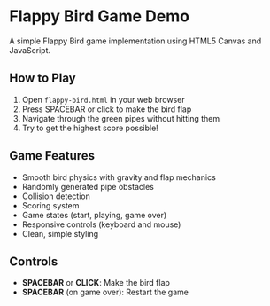 # Flappy Bird Game Demo

A simple Flappy Bird game implementation using HTML5 Canvas and JavaScript.

## How to Play

1. Open `flappy-bird.html` in your web browser
2. Press SPACEBAR or click to make the bird flap
3. Navigate through the green pipes without hitting them
4. Try to get the highest score possible!

## Game Features

- Smooth bird physics with gravity and flap mechanics
- Randomly generated pipe obstacles
- Collision detection
- Scoring system
- Game states (start, playing, game over)
- Responsive controls (keyboard and mouse)
- Clean, simple styling

## Controls

- **SPACEBAR** or **CLICK**: Make the bird flap
- **SPACEBAR** (on game over): Restart the game
